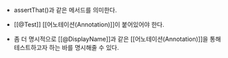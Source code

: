 - assertThat()과 같은 메서드를 의미한다.
- [[@Test]] [[어노테이션(Annotation)]]이 붙어있어야 한다.

- 좀 더 명시적으로 [[@DisplayName]]과 같은 [[어노테이션(Annotation)]]을 통해 테스트하고자 하는 바를 명시해줄 수 있다.